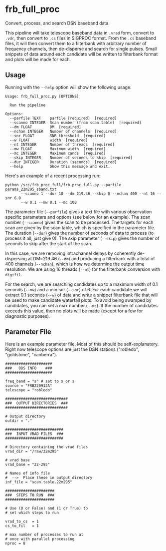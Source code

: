 # frb_full_proc
Convert, process, and search DSN baseband data.

This pipeline will take telescope baseband data in 
`.vrad` form, convert to `.vdr`, then convert to 
`.cs` files in SIGPROC format.  From the 
`.cs` baseband files, it will then convert them to 
a filterbank with arbitrary number of frequency channels, 
then de-disperse and search for single pulses. Small 
snippets of data around each candidate will be written 
to filterbank format and plots will be made for each.


## Usage 
Running with the `--help` option will show the following usage:

    Usage: frb_full_proc.py [OPTIONS]
    
      Run the pipeline
    
    Options:
      --parfile TEXT    parfile [required]  [required]
      --scanno INTEGER  Scan number (from scan.table)  [required]
      --dm FLOAT        DM  [required]
      --nchan INTEGER   Number of channels  [required]
      --snr FLOAT       SNR threshold  [required]
      --w FLOAT         width  [required]
      --nt INTEGER      Number of threads  [required]
      --mw FLOAT        Maximum width  [required]
      --mc INTEGER      Maximum cands  [required]
      --skip INTEGER    Number of seconds to skip  [required]
      --dur INTEGER     Duration (seconds)  [required]
      --help            Show this message and exit.
    

Here's an example of a recent processing run:

    python /src/frb_proc_full/frb_proc_full.py --parfile params_22m295_sband.txt 
           --scanno 1 --dur 10 --dm 219.46 --skip 0 --nchan 400 --nt 16 --snr 6.0 
           --w 0.1 --mw 0.1 --mc 100

The parameter file (`--parfile`) gives a text file with various 
observation specific parameters and options (see below for an 
example).  The scan number (`--scanno`) gives the scan to be 
processed.  The targets for each scan are given by the scan table, 
which is specified in the parameter file.  The duration (`--dur`) 
gives the number of seconds of data to process (to process it all, 
just give 0).  The skip parameter (`--skip`) gives the number of 
seconds to skip after the start of the scan.    

In this case, we are removing intrachannel delays by coherently 
de-dispersing at DM=219.46 (`--dm`) and producing a filterbank with 
a total of 400 channels (`--nchan`), which is how we determine the 
output time resolution.  We are using 16 threads (`--nt`) for the 
filterbank conversion with `digifil`.

For the search, we are searching candidates up to a maximum width 
of 0.1 seconds (`--mw`) and a min snr (`--snr`) of 6.  For each 
candidate we will extract 0.1 seconds (`--w`) of data and write 
a snippet filterbank file that will be used to make candidate 
waterfall plots.  To avoid being swamped by candidates, you can 
set a max number (`--mc`).  If the number of candidates exceeds 
this value, then no plots will be made (except for a few for diagnostic 
purposes).

## Parameter File

Here is an example parameter file. Most of this should be 
self-explanatory.  Right now telescope options are just the 
DSN stations ("robledo", "goldstone", "canberra").

    #####################
    ###   OBS INFO    ###
    #####################
    
    freq_band = "s" # set to x or s
    source = "FRB220912A"
    telescope = "robledo"
    
    ############################
    ###  OUTPUT DIRECTORIES  ###
    ############################
    
    # Output directory
    outdir = "."
    
    ##########################
    ###  INPUT VRAD FILES  ###
    ##########################
    
    # Directory containing the vrad files
    vrad_dir = "/raw/22m295"
    
    # vrad base
    vrad_base = "22-295"
    
    # Names of info file
    #  -->  Place these in output directory
    inf_file = "scan.table.22m295"
    
    ######################
    ###  STEPS TO RUN  ###
    ######################
    
    # Use (0 or False) and (1 or True) to
    # set which steps to run
    
    vrad_to_cs  = 1
    cs_to_fil   = 1
    
    # max number of processes to run at
    # once with parallel processing
    nproc = 8
